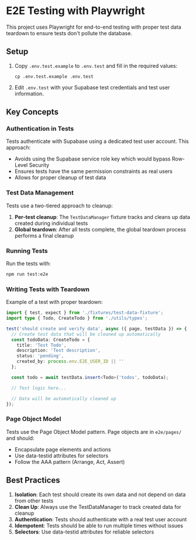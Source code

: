 # E2E Testing with Playwright

This project uses Playwright for end-to-end testing with proper test data teardown to ensure tests don't pollute the database.

## Setup

1. Copy `.env.test.example` to `.env.test` and fill in the required values:
   ```
   cp .env.test.example .env.test
   ```

2. Edit `.env.test` with your Supabase test credentials and test user information.

## Key Concepts

### Authentication in Tests

Tests authenticate with Supabase using a dedicated test user account. This approach:
- Avoids using the Supabase service role key which would bypass Row-Level Security
- Ensures tests have the same permission constraints as real users
- Allows for proper cleanup of test data

### Test Data Management

Tests use a two-tiered approach to cleanup:

1. **Per-test cleanup**: The `TestDataManager` fixture tracks and cleans up data created during individual tests
2. **Global teardown**: After all tests complete, the global teardown process performs a final cleanup

### Running Tests

Run the tests with:

```bash
npm run test:e2e
```

### Writing Tests with Teardown

Example of a test with proper teardown:

```typescript
import { test, expect } from './fixtures/test-data-fixture';
import type { Todo, CreateTodo } from './utils/types';

test('should create and verify data', async ({ page, testData }) => {
  // Create test data that will be cleaned up automatically
  const todoData: CreateTodo = {
    title: 'Test Todo',
    description: 'Test description',
    status: 'pending',
    created_by: process.env.E2E_USER_ID || ''
  };

  const todo = await testData.insert<Todo>('todos', todoData);

  // Test logic here...

  // Data will be automatically cleaned up
});
```

### Page Object Model

Tests use the Page Object Model pattern. Page objects are in `e2e/pages/` and should:
- Encapsulate page elements and actions
- Use data-testid attributes for selectors
- Follow the AAA pattern (Arrange, Act, Assert)

## Best Practices

1. **Isolation**: Each test should create its own data and not depend on data from other tests
2. **Clean Up**: Always use the TestDataManager to track created data for cleanup
3. **Authentication**: Tests should authenticate with a real test user account
4. **Idempotent**: Tests should be able to run multiple times without issues
5. **Selectors**: Use data-testid attributes for reliable selectors